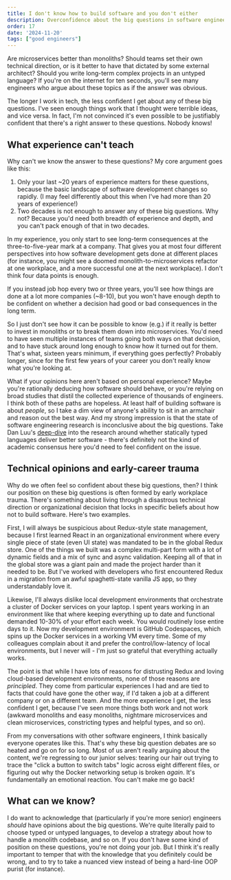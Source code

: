 ```yaml
---
title: I don't know how to build software and you don't either
description: Overconfidence about the big questions in software engineering
order: 17
date: '2024-11-20'
tags: ["good engineers"]
---
```


Are microservices better than monoliths? Should teams set their own technical direction, or is it better to have that dictated by some external architect? Should you write long-term complex projects in an untyped language? If you're on the internet for ten seconds, you'll see many engineers who argue about these topics as if the answer was obvious.

The longer I work in tech, the less confident I get about any of these big questions. I've seen enough things work that I thought were terrible ideas, and vice versa. In fact, I'm not convinced it's even possible to be justifiably confident that there's a right answer to these questions. Nobody knows!

## What experience can't teach

Why can't we know the answer to these questions? My core argument goes like this:

1. Only your last ~20 years of experience matters for these questions, because the basic landscape of software development changes so rapidly. (I may feel differently about this when I've had more than 20 years of experience!)
2. Two decades is not enough to answer any of these big questions. Why not? Because you'd need both breadth of experience and depth, and you can't pack enough of that in two decades.

In my experience, you only start to see long-term consequences at the three-to-five-year mark at a company. That gives you at most four different perspectives into how software development gets done at different places (for instance, you might see a doomed monolith-to-microservices refactor at one workplace, and a more successful one at the next workplace). I don't think four data points is enough.

If you instead job hop every two or three years, you'll see how things are done at a lot more companies (~8-10), but you won't have enough depth to be confident on whether a decision had good or bad consequences in the long term. 

So I just don't see how it can be possible to know (e.g.) if it really is better to invest in monoliths or to break them down into microservices. You'd need to have seen multiple instances of teams going both ways on that decision, and to have stuck around long enough to know how it turned out for them. That's what, sixteen years minimum, if everything goes perfectly? Probably longer, since for the first few years of your career you don't really know what you're looking at.

What if your opinions here aren't based on personal experience? Maybe you're rationally deducing how software should behave, or you're relying on broad studies that distil the collected experience of thousands of engineers. I think both of these paths are hopeless. At least half of building software is about _people_, so I take a dim view of anyone's ability to sit in an armchair and reason out the best way. And my strong impression is that the state of software engineering research is inconclusive about the big questions. Take Dan Luu's [deep-dive](https://danluu.com/empirical-pl/) into the research around whether statically typed languages deliver better software - there's definitely not the kind of academic consensus here you'd need to feel confident on the issue.

## Technical opinions and early-career trauma

Why do we often feel so confident about these big questions, then? I think our position on these big questions is often formed by early workplace trauma. There's something about living through a disastrous technical direction or organizational decision that locks in specific beliefs about how not to build software. Here's two examples.

First, I will always be suspicious about Redux-style state management, because I first learned React in an organizational environment where every single piece of state (even UI state) was mandated to be in the global Redux store. One of the things we built was a complex multi-part form with a lot of dynamic fields and a mix of sync and async validation. Keeping all of that in the global store was a giant pain and made the project harder than it needed to be. But I've worked with developers who first encountered Redux in a migration from an awful spaghetti-state vanilla JS app, so they understandably love it.

Likewise, I'll always dislike local development environments that orchestrate a cluster of Docker services on your laptop. I spent years working in an environment like that where keeping everything up to date and functional demanded 10-30% of your effort each week. You would routinely lose entire days to it. Now my development environment is GitHub Codespaces, which spins up the Docker services in a working VM every time. Some of my colleagues complain about it and prefer the control/low-latency of local environments, but I never will - I'm just so grateful that everything actually works.

The point is that while I have lots of reasons for distrusting Redux and loving cloud-based development environments, none of those reasons are _principled_. They come from particular experiences I had and are tied to facts that could have gone the other way, if I'd taken a job at a different company or on a different team. And the more experience I get, the less confident I get, because I've seen more things both work and not work (awkward monoliths and easy monoliths, nightmare microservices and clean microservices, constricting types and helpful types, and so on).

From my conversations with other software engineers, I think basically everyone operates like this. That's why these big question debates are so heated and go on for so long. Most of us aren't really arguing about the content, we're regressing to our junior selves: tearing our hair out trying to trace the "click a button to switch tabs" logic across eight different files, or figuring out why the Docker networking setup is broken _again_. It's fundamentally an emotional reaction. You can't make me go back!

## What can we know?

I do want to acknowledge that (particularly if you're more senior) engineers _should_ have opinions about the big questions. We're quite literally paid to choose typed or untyped languages, to develop a strategy about how to handle a monolith codebase, and so on. If you don't have some kind of position on these questions, you're not doing your job. But I think it's really important to temper that with the knowledge that you definitely could be wrong, and to try to take a nuanced view instead of being a hard-line OOP purist (for instance).
